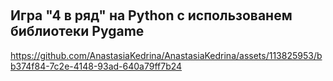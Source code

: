 ﻿﻿<h2 align="left">Игра "4 в ряд" на Python с использованем библиотеки Pygame</h2>

https://github.com/AnastasiaKedrina/AnastasiaKedrina/assets/113825953/bb374f84-7c2e-4148-93ad-640a79ff7b24

